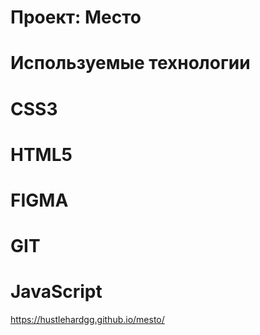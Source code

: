 # Проект: Место

# Используемые технологии
# CSS3
# HTML5
# FIGMA
# GIT
# JavaScript

https://hustlehardgg.github.io/mesto/

